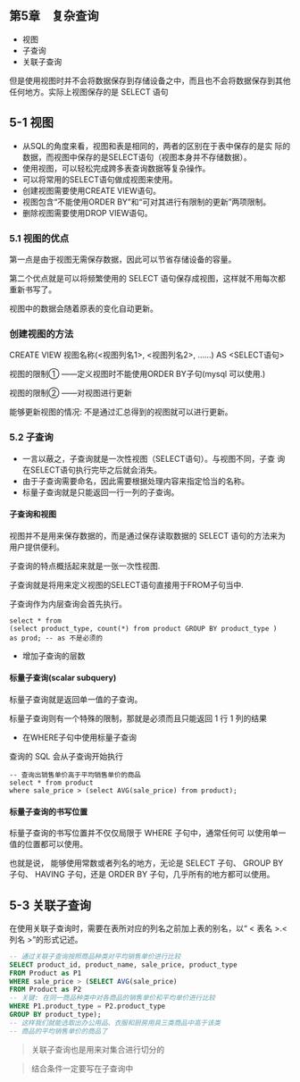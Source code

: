 ## 第5章　复杂查询
- 视图
- 子查询
- 关联子查询

但是使用视图时并不会将数据保存到存储设备之中，而且也不会将数据保存到其他任何地方。实际上视图保存的是 SELECT 语句

## 5-1 视图
- 从SQL的角度来看，视图和表是相同的，两者的区别在于表中保存的是实
际的数据，而视图中保存的是SELECT语句（视图本身并不存储数据）。
- 使用视图，可以轻松完成跨多表查询数据等复杂操作。
- 可以将常用的SELECT语句做成视图来使用。
- 创建视图需要使用CREATE VIEW语句。
- 视图包含“不能使用ORDER BY”和“可对其进行有限制的更新”两项限制。
- 删除视图需要使用DROP VIEW语句。

### 5.1 视图的优点
第一点是由于视图无需保存数据，因此可以节省存储设备的容量。

第二个优点就是可以将频繁使用的 SELECT 语句保存成视图，这样就不用每次都重新书写了。

视图中的数据会随着原表的变化自动更新。

### 创建视图的方法

CREATE VIEW 视图名称(<视图列名1>, <视图列名2>, ……)
AS
<SELECT语句>

视图的限制① ——定义视图时不能使用ORDER BY子句(mysql 可以使用.)

视图的限制② ——对视图进行更新

能够更新视图的情况:
不是通过汇总得到的视图就可以进行更新。

### 5.2 子查询
- 一言以蔽之，子查询就是一次性视图（SELECT语句）。与视图不同，子查
  询在SELECT语句执行完毕之后就会消失。
- 由于子查询需要命名，因此需要根据处理内容来指定恰当的名称。
- 标量子查询就是只能返回一行一列的子查询。

#### 子查询和视图

视图并不是用来保存数据的，而是通过保存读取数据的 SELECT 语句的方法来为用户提供便利。

子查询的特点概括起来就是一张一次性视图.

子查询就是将用来定义视图的SELECT语句直接用于FROM子句当中.

子查询作为内层查询会首先执行。
```mysql-sql
select * from 
(select product_type, count(*) from product GROUP BY product_type )
as prod; -- as 不是必须的
```

- 增加子查询的层数

#### 标量子查询(scalar subquery) 
标量子查询就是返回单一值的子查询。

标量子查询则有一个特殊的限制，那就是必须而且只能返回 1 行 1
列的结果

- 在WHERE子句中使用标量子查询

查询的 SQL 会从子查询开始执行
```mysql-sql
-- 查询出销售单价高于平均销售单价的商品
select * from product 
where sale_price > (select AVG(sale_price) from product);
```

#### 标量子查询的书写位置
标量子查询的书写位置并不仅仅局限于 WHERE 子句中，通常任何可
以使用单一值的位置都可以使用。

也就是说， 能够使用常数或者列名的地方，无论是 SELECT 子句、 GROUP BY 子句、 HAVING 子句，还是 ORDER BY 子句，几乎所有的地方都可以使用。


## 5-3 关联子查询

在使用关联子查询时，需要在表所对应的列名之前加上表的别名，以“ < 表名 >.< 列名 >”的形式记述。
```sql
-- 通过关联子查询按照商品种类对平均销售单价进行比较
SELECT product_id, product_name, sale_price, product_type
FROM Product as P1
WHERE sale_price > (SELECT AVG(sale_price)
FROM Product as P2
-- 关键: 在同一商品种类中对各商品的销售单价和平均单价进行比较
WHERE P1.product_type = P2.product_type
GROUP BY product_type);
-- 这样我们就能选取出办公用品、衣服和厨房用具三类商品中高于该类
-- 商品的平均销售单价的商品了
```

> 关联子查询也是用来对集合进行切分的

> 结合条件一定要写在子查询中

